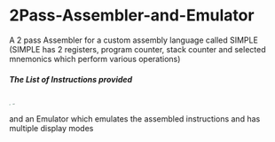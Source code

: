 # 2Pass-Assembler-and-Emulator
A 2 pass Assembler for a custom assembly language called SIMPLE 
(SIMPLE has 2 registers, program counter, stack counter and selected mnemonics which perform various operations)

##### The List of Instructions provided

<img src="https://github.com/SunnyChaturvedi/2Pass-Assembler-and-Emulator/blob/main/instructions%20%26%20mnemonics%20used%20in%20SIMPLE/1.jpg" alt="1" style="zoom:10%;" />
<img src="https://github.com/SunnyChaturvedi/2Pass-Assembler-and-Emulator/blob/main/instructions%20%26%20mnemonics%20used%20in%20SIMPLE/2.jpg" alt="2" style="zoom:15%;" />

and an Emulator which emulates the assembled instructions and has multiple display modes
